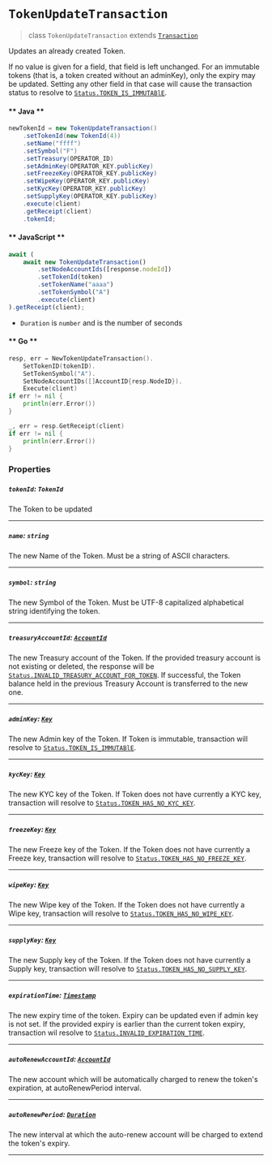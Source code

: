 # `TokenUpdateTransaction`

> class `TokenUpdateTransaction` extends [`Transaction`](reference/Transaction.md)

Updates an already created Token.

If no value is given for a field, that field is left unchanged. For an immutable tokens (that is, a token created
without an adminKey), only the expiry may be updated. Setting any other field in that case will cause the transaction
status to resolve to
[`Status.TOKEN_IS_IMMUTABlE`](reference/Status.md#TOKEN_IS_IMMUTABlE).

<!-- tabs:start -->

#### ** Java **

```java
newTokenId = new TokenUpdateTransaction()
    .setTokenId(new TokenId(4))
    .setName("ffff")
    .setSymbol("F")
    .setTreasury(OPERATOR_ID)
    .setAdminKey(OPERATOR_KEY.publicKey)
    .setFreezeKey(OPERATOR_KEY.publicKey)
    .setWipeKey(OPERATOR_KEY.publicKey)
    .setKycKey(OPERATOR_KEY.publicKey)
    .setSupplyKey(OPERATOR_KEY.publicKey)
    .execute(client)
    .getReceipt(client)
    .tokenId;
```

#### ** JavaScript **

```js
await (
    await new TokenUpdateTransaction()
        .setNodeAccountIds([response.nodeId])
        .setTokenId(token)
        .setTokenName("aaaa")
        .setTokenSymbol("A")
        .execute(client)
).getReceipt(client);
```

- `Duration` is `number` and is the number of seconds

#### ** Go **

```go
resp, err = NewTokenUpdateTransaction().
    SetTokenID(tokenID).
    SetTokenSymbol("A").
    SetNodeAccountIDs([]AccountID{resp.NodeID}).
    Execute(client)
if err != nil {
    println(err.Error())
}

_, err = resp.GetReceipt(client)
if err != nil {
    println(err.Error())
}
```

<!-- tabs:end -->

### Properties

##### `tokenId`: `TokenId`

The Token to be updated

---

##### `name`: `string`

The new Name of the Token. Must be a string of ASCII characters.

---

##### `symbol`: `string`

The new Symbol of the Token. Must be UTF-8 capitalized alphabetical string identifying the token.

---

##### `treasuryAccountId`: [`AccountId`](reference/cryptocurrency/AccountId.md)

The new Treasury account of the Token. If the provided treasury account is not existing or deleted, the response will be
[`Status.INVALID_TREASURY_ACCOUNT_FOR_TOKEN`](reference/Status.md#INVALID_TREASURY_ACCOUNT_FOR_TOKEN).
If successful, the Token balance held in the previous Treasury Account is
transferred to the new one.

---

##### `adminKey`: [`Key`](reference/cryptography/Key.md)

The new Admin key of the Token. If Token is immutable, transaction will resolve to
[`Status.TOKEN_IS_IMMUTABlE`](reference/Status.md#TOKEN_IS_IMMUTABlE).

---

##### `kycKey`: [`Key`](reference/cryptography/Key.md)

The new KYC key of the Token. If Token does not have currently a KYC key, transaction will resolve to
[`Status.TOKEN_HAS_NO_KYC_KEY`](reference/Status.md#TOKEN_HAS_NO_KYC_KEY).

---

##### `freezeKey`: [`Key`](reference/cryptography/Key.md)

The new Freeze key of the Token. If the Token does not have currently a Freeze key, transaction will resolve to
[`Status.TOKEN_HAS_NO_FREEZE_KEY`](reference/Status.md#TOKEN_HAS_NO_FREEZE_KEY).


---

##### `wipeKey`: [`Key`](reference/cryptography/Key.md)

The new Wipe key of the Token. If the Token does not have currently a Wipe key, transaction will resolve to
[`Status.TOKEN_HAS_NO_WIPE_KEY`](reference/Status.md#TOKEN_HAS_NO_WIPE_KEY).

---

##### `supplyKey`: [`Key`](reference/cryptography/Key.md)

The new Supply key of the Token. If the Token does not have currently a Supply key, transaction will resolve to
[`Status.TOKEN_HAS_NO_SUPPLY_KEY`](reference/Status.md#TOKEN_HAS_NO_SUPPLY_KEY).

---

##### `expirationTime`: [`Timestamp`](reference/Timestamp.md)

The new expiry time of the token. Expiry can be updated even if admin key is not set. If the provided expiry is earlier
than the current token expiry, transaction wil resolve to
[`Status.INVALID_EXPIRATION_TIME`](reference/Status.md#INVALID_EXPIRATION_TIME).


---

##### `autoRenewAccountId`: [`AccountId`](reference/cryptocurrency/AccountId.md)

The new account which will be automatically charged to renew the token's expiration, at autoRenewPeriod interval.

---

##### `autoRenewPeriod`: [`Duration`](reference/Duration.md)

The new interval at which the auto-renew account will be charged to extend the token's expiry.

---
